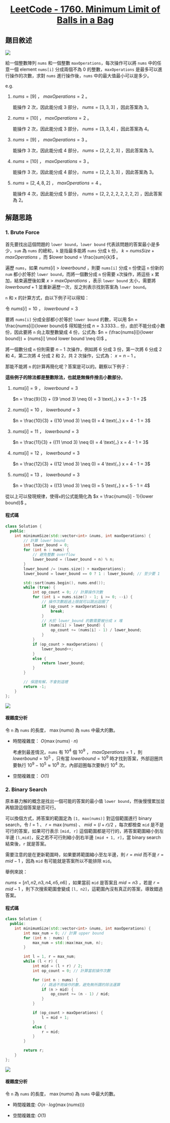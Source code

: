 # <center> [LeetCode - 1760. Minimum Limit of Balls in a Bag](https://leetcode.com/problems/minimum-limit-of-balls-in-a-bag/description/) </center>

## 題目敘述

[![](https://i.imgur.com/DprVjIg.png)](https://i.imgur.com/DprVjIg.png)

給一個整數陣列 `nums` 和一個整數 `maxOperations`，每次操作可以將 `nums` 中的任意一個 element `nums[i]` 分成兩個不為 0 的整數，`maxOperations` 是最多可以進行操作的次數，求對 `nums` 進行操作後，`nums` 中的最大值最小可以是多少。

e.g.

1. $nums = [9]$ ， $maxOperations = 2$ 。

    能操作 2 次，因此能分成 3 部分， $nums = [3, 3, 3]$ ，因此答案為 3。

1. $nums = [10]$ ， $maxOperations = 2$ 。

    能操作 2 次，因此能分成 3 部分， $nums = [3, 3, 4]$ ，因此答案為 4。

1. $nums = [9]$ ， $maxOperations = 3$ 。

    能操作 3 次，因此能分成 4 部分， $nums = [2, 2, 2, 3]$ ，因此答案為 3。

1. $nums = [10]$ ， $maxOperations = 3$ 。

    能操作 3 次，因此能分成 4 部分， $nums = [2, 2, 3, 3]$ ，因此答案為 3。

1. $nums = [2, 4, 8, 2]$ ， $maxOperations = 4$ 。

    能操作 4 次，因此能分成 5 部分， $nums = [2, 2, 2, 2, 2, 2, 2, 2]$ ，因此答案為 2。

## 解題思路

### 1. Brute Force

首先要找出這個問題的 `lower bound`，`lower bound` 代表該問題的答案最小是多少，`sum` 為 `nums` 的總和，`k` 是指最多能將 `nums` 分成 `k` 份， $k = numsSize + maxOperations$ ，而 $lower bound = \frac{sum}{k}$ 。

遍歷 `nums`，如果 $nums[i] > lower bound$ ，則要 `nums[i]` 分成 `n` 份使這 `n` 份新的 `num` 都小於等於 `lower bound`，而將一個數分成 `n` 份需要 `x`次操作，將這些 `x` 累加，結束遍歷後如果 $x > maxOperations$ ，表示 `lower bound` 太小，需要將 $lower bound + 1$ 並重新遍歷一次，反之則表示找到答案為 `lower bound`。

`n` 和 `x` 的計算方式，由以下例子可以得知：

令 $nums[i] = 10$ ， $lower bound = 3$

要將 `nums[i]` 分成全部都小於等於 `lower bound` 的數，可以用 $n = \frac{nums[i]}{lower bound}$ 得知能分成 $n = 3.3333...$ 份，由於不能分成小數份，因此要將 `n` 向上取整數變成 4 份，公式為: $n = (\frac{nums[i]}{lower bound}) + (nums[i] \mod lower bound \neq 0)$ 。

將一個數分成 `n` 份則需要 $n - 1$ 次操作，例如將 6 分成 3 份，第一次將 6 分成 2 和 4，第二次將 4 分成 2 和 2，共 2 次操作，公式為： $x = n - 1$ 。

那能不能將 `n` 的計算再簡化呢？答案是可以的。觀察以下例子：

**這些例子的除法都是整數除法，也就是無條件捨去小數部分**。

1. $nums[i] = 9$ ， $lower bound = 3$

    $n = \frac{9}{3} + ((9 \mod 3) \neq 0) = 3 \text{，} x = 3 - 1 = 2$

2. $nums[i] = 10$ ， $lower bound = 3$

    $n = \frac{10}{3} + ((10 \mod 3) \neq 0) = 4 \text{，} x = 4 - 1 = 3$

3. $nums[i] = 11$ ， $lower bound = 3$

    $n = \frac{11}{3} + ((11 \mod 3) \neq 0) = 4 \text{，} x = 4 - 1 = 3$

4. $nums[i] = 12$ ， $lower bound = 3$

    $n = \frac{12}{3} + ((12 \mod 3) \neq 0) = 4 \text{，} x = 4 - 1 = 3$

5. $nums[i] = 13$ ， $lower bound = 3$

    $n = \frac{13}{3} + ((13 \mod 3) \neq 0) = 5 \text{，} x = 5 - 1 = 4$

從以上可以發現規律，使得`x`的公式能簡化為 $x = \frac{nums[i] - 1}{lower bound}$ 。

#### 程式碼

```c++
class Solution {
  public:
    int minimumSize(std::vector<int> &nums, int maxOperations) {
        // 計算 lower bound
        int lower_bound = 0;
        for (int n : nums) {
            // 避免整數 overflow
            lower_bound = (lower_bound + n) % n;
        }
        lower_bound /= (nums.size() + maxOperations);
        lower_bound = lower_bound == 0 ? 1 : lower_bound; // 至少要 1

        std::sort(nums.begin(), nums.end());
        while (true) {
            int op_count = 0; // 計算操作次數
            for (int i = nums.size() - 1; i >= 0; --i) {
                // 操作次數超過上限就可以跳出迴圈了
                if (op_count > maxOperations) {
                    break;
                }
                // 大於 lower_bound 的數需要被分成 x 堆
                if (nums[i] > lower_bound) {
                    op_count += (nums[i] - 1) / lower_bound;
                }
            }
            if (op_count > maxOperations) {
                lower_bound++;
            }
            else {
                return lower_bound;
            }
        }

        // 保證有解，不會到這裡
        return -1;
    }
};
```

[![](https://i.imgur.com/V6CV8FV.png)](https://i.imgur.com/V6CV8FV.png)

#### 複雜度分析

令 `n` 為 `nums` 的長度， $\max(nums)$ 為 `nums` 中最大的數。

- 時間複雜度： $O(\max(nums) \cdot n)$

    考慮到最差情況，`nums` 有 $10^4$ 個 $10^9$ ， $maxOperations = 1$ ，則 $lower bound = 10^5$ ，只有當 $lower bound = 10^9$ 時才找到答案，外部迴圈共要執行 $10^9 - 10^5 \approx 10^9$ 次，內部迴圈每次要執行 $10^4$ 次。

- 空間複雜度： $O(1)$

### 2. Binary Search

原本暴力解的概念是找出一個可能的答案的最小值 `lower bound`，然後慢慢累加並再驗證這個答案是否可行。

可以換個方式，將答案的範圍定為 `[1, max(nums)]` 對這個範圍進行 binary search，令 $l = 1$ 、 $r = \max(nums)$ 、 $mid = (l + r) / 2$ ，每次都檢查 `mid` 是不是可行的答案，如果可行表示 `[mid, r]` 這個範圍都是可行的，將答案範圍縮小到左半邊 `[l,mid]`，反之若不可行則縮小到右半邊 `[mid + 1, r]`，當 binary search 結束後，`r` 就是答案。

需要注意的是在更新範圍時，如果要將範圍縮小至左半邊，則 $r = mid$ 而不是 $r = mid - 1$ ，因為 `mid` 有可能就是答案所以不能排除 `mid`。

舉例來說：

$nums = [n1,  n2, n3, n4, n5, n6]$ ，如果當前 `mid` 是答案且 $mid = n3$ ，若是 $r = mid - 1$ ，則下次搜索範圍會變成 `[l, n2]`，這範圍內沒有真正的答案，導致錯過答案。

#### 程式碼

```c++
class Solution {
  public:
    int minimumSize(std::vector<int> &nums, int maxOperations) {
        int max_num = 0; // 計算 upper bound
        for (int n : nums) {
            max_num = std::max(max_num, n);
        }

        int l = 1, r = max_num;
        while (l < r) {
            int mid = (l + r) / 2;
            int op_count = 0; // 計算當前操作次數

            for (int n : nums) {
                // 跳過不用操作的數，避免無所謂的除法運算
                if (n > mid) {
                    op_count += (n - 1) / mid;
                }
            }

            if (op_count > maxOperations) {
                l = mid + 1;
            }
            else {
                r = mid;
            }
        }

        return r;
    }
};
```

[![](https://i.imgur.com/PkIScxl.png)](https://i.imgur.com/PkIScxl.png)

#### 複雜度分析

令 `n` 為 `nums` 的長度， $\max(nums)$ 為 `nums` 中最大的數。

- 時間複雜度: $O(n \cdot log(\max(nums)))$

- 空間複雜度: $O(1)$
